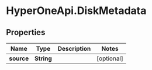 # HyperOneApi.DiskMetadata

## Properties
Name | Type | Description | Notes
------------ | ------------- | ------------- | -------------
**source** | **String** |  | [optional] 


